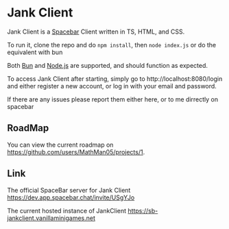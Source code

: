 # Jank Client
Jank Client is a [Spacebar](https://spacebar.chat) Client written in TS, HTML, and CSS.

To run it, clone the repo and do `npm install`, then
`node index.js`
or do the equivalent with bun

Both [Bun](https://bun.sh) and [Node.js](https://nodejs.org) are supported, and should function as expected.

To access Jank Client after starting, simply go to http://localhost:8080/login and either register a new account, or log in with your email and password.

If there are any issues please report them either here, or to me dirrectly on spacebar
## RoadMap
You can view the current roadmap on https://github.com/users/MathMan05/projects/1.

## Link
The official SpaceBar server for Jank Client https://dev.app.spacebar.chat/invite/USgYJo 

The current hosted instance of JankClient https://sb-jankclient.vanillaminigames.net
